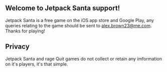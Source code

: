 ## Welcome to Jetpack Santa support!

Jetpack Santa is a free game on the iOS app store and Google Play, any queries relating to the game should be sent to alex.brown23@me.com. Thanks for playing!

## Privacy

Jetpack Santa and rage Quit games do not collect or retain any imformation on it's players, it's that simple.
